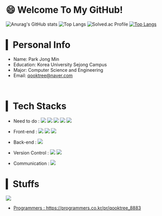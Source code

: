 # 😄 Welcome To My GitHub!
![Anurag's GitHub stats](https://github-readme-stats-sand-six-91.vercel.app/api?username=qooktree1&show_icons=true&count_private=true&line_height=24&theme=dracula&hide=stars)
![Top Langs](https://github-readme-stats-sand-six-91.vercel.app/api/top-langs/?username=qooktree1&layout=compact&theme=dracula)
![Solved.ac Profile](http://mazassumnida.wtf/api/v2/generate_badge?boj=qooktree)
[![Top Langs](https://github-readme-stats.vercel.app/api/top-langs/?username=qooktree1&layout=compact)](https://github.com/qooktree1/github-readme-stats)
</br>

# ▎Personal Info
- Name: Park Jong Min
- Education: Korea University Sejong Campus
- Major: Computer Science and Engineering
- Email: qooktree@naver.com
 
</br>

# ▎Tech Stacks
- Need to do : 
<span><img src="https://img.shields.io/badge/TypeScript-3178C6?style=flat&logo=typescript&logoColor=white"/></span>
<span><img src="https://img.shields.io/badge/React-61dafb?style=flat&logo=react&logoColor=white"/></span>
<span><img src="https://img.shields.io/badge/Redux-764abc?style=flat&logo=redux&logoColor=white"/></span>
<span><img src="https://img.shields.io/badge/Sass-cc6699?style=flat&logo=sass&logoColor=white"/></span>
<span><img src="https://img.shields.io/badge/JavaScript-dbab09?style=flat&logo=javascript&logoColor=white"/></span>

- Front-end : 
<span><img src="https://img.shields.io/badge/HTML-e34f26?style=flat&logo=html5&logoColor=white"/></span>
<span><img src="https://img.shields.io/badge/CSS-1572b6?style=flat&logo=css3&logoColor=white"/></span>
<span><img src="https://img.shields.io/badge/Bootstrap-1572b6?style=flat&logo=bootstrap3&logoColor=white"/></span>


- Back-end : 
<span><img src="https://img.shields.io/badge/Python-3776AB?style=flat&logo=python&logoColor=white"/></span>


- Version Control : 
<span><img src="https://img.shields.io/badge/Git-f05032?style=flat&logo=git&logoColor=white"/></span>
<span><img src="https://img.shields.io/badge/GitHub-181717?style=flat&logo=github&logoColor=white"/></span><br/>

- Communication : 
<span><img src="https://img.shields.io/badge/Figma-f24e1e?style=flat&logo=figma&logoColor=white"/></span><br/>

# ▎Stuffs 
<a href="https://www.notion.so/011f1d99aca24b17bbf0e33690820d7d?v=b6c6a8c2cc65471084d7d2d237c207dc"><img src="https://img.shields.io/badge/Notion-000000?style=flat-square&logo=Notion&logoColor=white"/>
 
- Programmers : https://programmers.co.kr/pr/qooktree_8883

<!--
- 🔭 I’m currently working on ...
- 🌱 I’m currently learning ...
- 
- 💬 Ask me about ...
- 📫 How to reach me: ...
- 😄 Pronouns: ...
- ⚡ Fun fact: ...
-->
